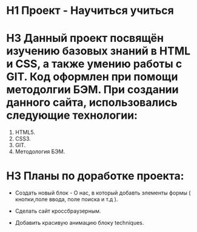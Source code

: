 # H1 Проект - Научиться учиться

# H3 Данный проект посвящён изучению базовых знаний в HTML и CSS, а также умению работы с GIT. Код оформлен при помощи методолгии БЭМ. При создании данного сайта, использовались следующие технологии:

1. HTML5.
2. CSS3.
3. GIT.
4. Методология БЭМ.

# H3 Планы по доработке проекта:

* Создать новый блок - О нас, в который добавть элементы формы ( кнопки,поле ввода, поле поиска и т.д ).

* Сделать сайт кроссбраузерным.

* Добавить красивую анимацию блоку techniques.



